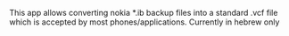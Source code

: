 This app allows converting nokia *.ib backup files into a standard .vcf file which is accepted by most phones/applications.
Currently in hebrew only
